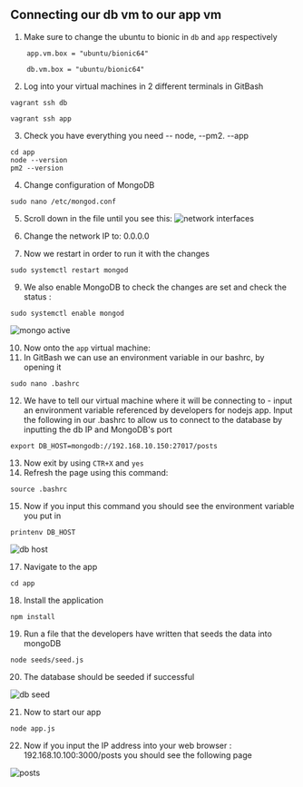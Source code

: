 ## Connecting our db vm to our app vm

1. Make sure to change the ubuntu to bionic in `db` and `app` respectively
```
    app.vm.box = "ubuntu/bionic64"

```
```
    db.vm.box = "ubuntu/bionic64"

```
2. Log into your virtual machines in 2 different terminals in GitBash

```
vagrant ssh db
```
```
vagrant ssh app
```
3. Check you have everything you need -- node, --pm2. --app
```
cd app
node --version
pm2 --version
```
4. Change configuration of MongoDB
```
sudo nano /etc/mongod.conf
```
5.  Scroll down in the file until you see this:
![network interfaces](https://user-images.githubusercontent.com/129324316/233341706-e3e2876d-f362-4cc1-8629-d0dd20b80e0f.png)

7. Change the network IP to: 0.0.0.0

8. Now we restart in order to run it with the changes

```
sudo systemctl restart mongod
```
9.  We also enable MongoDB to check the changes are set and check the status :

```
sudo systemctl enable mongod
```

![mongo active](https://user-images.githubusercontent.com/129324316/233389685-f2be191c-5196-4116-9ca5-f1b104084a2a.png)

10. Now onto the `app` virtual machine:
11. In GitBash we can use an environment variable in our bashrc, by opening it

```
sudo nano .bashrc
```
12. We have to tell our virtual machine where it will be connecting to - input an environment variable referenced by developers for nodejs app. Input the following in our .bashrc to allow us to connect to the database by inputting the db IP and MongoDB's port

```
export DB_HOST=mongodb://192.168.10.150:27017/posts
```
13. Now exit by using `CTR+X` and `yes`
14. Refresh the page using this command:
```
source .bashrc
```
15. Now if you input this command you should see the environment variable you put in
```
printenv DB_HOST
```

![db host](https://user-images.githubusercontent.com/129324316/233395648-119b3b32-7dcb-4e23-8a06-88620c8c9ece.png)

17. Navigate to the app
```
cd app
```

18. Install the application
```
npm install
```
19. Run a file that the developers have written that seeds the data into mongoDB
```
node seeds/seed.js
```
20. The database should be seeded if successful 

![db seed](https://user-images.githubusercontent.com/129324316/233398891-358dffa4-2dd4-4217-9a4e-11ef9afb0c5c.png)

21. Now to start our app 
```
node app.js
```
22. Now if you input the IP address into your web browser : 192.168.10.100:3000/posts you should see the following page



![posts](https://user-images.githubusercontent.com/129324316/233399621-d4c3d826-f3a5-4bc7-9d28-d4409cae7cc7.png)
